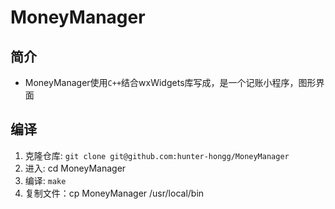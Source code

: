 # MoneyManager
## 简介
- MoneyManager使用`C++`结合wxWidgets库写成，是一个记账小程序，图形界面
## 编译
1. 克隆仓库: ```git clone git@github.com:hunter-hongg/MoneyManager```
2. 进入: cd MoneyManager
3. 编译: `make`
4. 复制文件：cp MoneyManager /usr/local/bin
